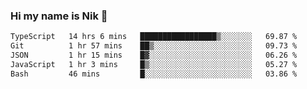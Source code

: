 ### Hi my name is Nik 👋

<!--
**NikDoe/NikDoe** is a ✨ _special_ ✨ repository because its `README.md` (this file) appears on your GitHub profile.

Here are some ideas to get you started:

- 🔭 I’m currently working on ...
- 🌱 I’m currently learning ...
- 👯 I’m looking to collaborate on ...
- 🤔 I’m looking for help with ...
- 💬 Ask me about ...
- 📫 How to reach me: ...
- 😄 Pronouns: ...
- ⚡ Fun fact: ...
-->

<!--START_SECTION:waka-->

```txt
TypeScript   14 hrs 6 mins   █████████████████▒░░░░░░░   69.87 %
Git          1 hr 57 mins    ██▒░░░░░░░░░░░░░░░░░░░░░░   09.73 %
JSON         1 hr 15 mins    █▓░░░░░░░░░░░░░░░░░░░░░░░   06.26 %
JavaScript   1 hr 3 mins     █▒░░░░░░░░░░░░░░░░░░░░░░░   05.27 %
Bash         46 mins         █░░░░░░░░░░░░░░░░░░░░░░░░   03.86 %
```

<!--END_SECTION:waka-->
